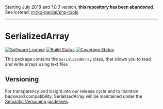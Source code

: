 Starting July 2018 and *1.0.3* version, **this repository has been abandoned**.
See instead: [mirko-pagliai/php-tools](https://github.com/mirko-pagliai/php-tools).

***

# SerializedArray

[![Software License](https://img.shields.io/badge/license-MIT-brightgreen.svg?style=flat-square)](LICENSE.txt)
[![Build Status](https://travis-ci.org/mirko-pagliai/serialized-array.svg?branch=master)](https://travis-ci.org/mirko-pagliai/serialized-array)
[![Coverage Status](https://img.shields.io/codecov/c/github/mirko-pagliai/serialized-array.svg?style=flat-square)](https://codecov.io/github/mirko-pagliai/serialized-array)

This package contains the `SerializedArray` class, that allows you to read and
write arrays using text files

## Versioning
For transparency and insight into our release cycle and to maintain backward
compatibility, SerializedArray will be maintained under the
[Semantic Versioning guidelines](http://semver.org).
